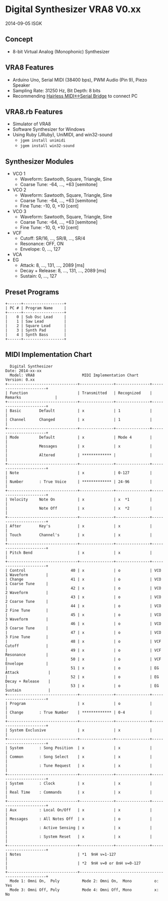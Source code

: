 # Digital Synthesizer VRA8 V0.xx

2014-09-05 ISGK

## Concept

- 8-bit Virtual Analog (Monophonic) Synthesizer

## VRA8 Features

- Arduino Uno, Serial MIDI (38400 bps), PWM Audio (Pin 9), Piezo Speaker
- Sampling Rate: 31250 Hz, Bit Depth: 8 bits
- Recommending [Hairless MIDI<->Serial Bridge](http://projectgus.github.io/hairless-midiserial/) to connect PC

## VRA8.rb Features

- Simulator of VRA8
- Software Synthesizer for Windows
- Using Ruby (JRuby), UniMIDI, and win32-sound
    - `jgem install unimidi`
    - `jgem install win32-sound`

## Synthesizer Modules

- VCO 1
    - Waveform: Sawtooth, Square, Triangle, Sine
    - Coarse Tune: -64, ..., +63 [semitone]
- VCO 2
    - Waveform: Sawtooth, Square, Triangle, Sine
    - Coarse Tune: -64, ..., +63 [semitone]
    - Fine Tune: -10, 0, +10 [cent]
- VCO 3
    - Waveform: Sawtooth, Square, Triangle, Sine
    - Coarse Tune: -64, ..., +63 [semitone]
    - Fine Tune: -10, 0, +10 [cent]
- VCF
    - Cutoff: SR/16, ..., SR/8, ..., SR/4
    - Resonance: OFF, ON
    - Envelope: 0, ..., 127
- VCA
- EG
    - Attack: 8, ..., 131, ..., 2089 [ms]
    - Decay + Release: 8, ..., 131, ..., 2089 [ms]
    - Sustain: 0, ..., 127

## Preset Programs

    +------+------------------+
    | PC # | Program Name     |
    +------+------------------+
    |    0 | Sub Osc Lead     |
    |    1 | Saw Lead         |
    |    2 | Square Lead      |
    |    3 | Synth Pad        |
    |    4 | Synth Bass       |
    +------+------------------+

## MIDI Implementation Chart

      Digital Synthesizer                                             Date: 2014-xx-xx       
      Model: VRA8                     MIDI Implementation Chart       Version: 0.xx          
    +-------------------------------+---------------+---------------+-----------------------+
    | Function                      | Transmitted   | Recognized    | Remarks               |
    +-------------------------------+---------------+---------------+-----------------------+
    | Basic        Default          | x             | 1             |                       |
    | Channel      Changed          | x             | 1             |                       |
    +-------------------------------+---------------+---------------+-----------------------+
    | Mode         Default          | x             | Mode 4        |                       |
    |              Messages         | x             | x             |                       |
    |              Altered          | ************* |               |                       |
    +-------------------------------+---------------+---------------+-----------------------+
    | Note                          | x             | 0-127         |                       |
    | Number       : True Voice     | ************* | 24-96         |                       |
    +-------------------------------+---------------+---------------+-----------------------+
    | Velocity     Note On          | x             | x  *1         |                       |
    |              Note Off         | x             | x  *2         |                       |
    +-------------------------------+---------------+---------------+-----------------------+
    | After        Key's            | x             | x             |                       |
    | Touch        Channel's        | x             | x             |                       |
    +-------------------------------+---------------+---------------+-----------------------+
    | Pitch Bend                    | x             | x             |                       |
    +-------------------------------+---------------+---------------+-----------------------+
    | Control                    40 | x             | o             | VCO 1 Waveform        |
    | Change                     41 | x             | o             | VCO 1 Coarse Tune     |
    |                            42 | x             | o             | VCO 2 Waveform        |
    |                            43 | x             | o             | VCO 2 Coarse Tune     |
    |                            44 | x             | o             | VCO 2 Fine Tune       |
    |                            45 | x             | o             | VCO 3 Waveform        |
    |                            46 | x             | o             | VCO 3 Coarse Tune     |
    |                            47 | x             | o             | VCO 3 Fine Tune       |
    |                            48 | x             | o             | VCF Cutoff            |
    |                            49 | x             | o             | VCF Resonance         |
    |                            50 | x             | o             | VCF Envelope          |
    |                            51 | x             | o             | EG Attack             |
    |                            52 | x             | o             | EG Decay + Release    |
    |                            53 | x             | o             | EG Sustain            |
    +-------------------------------+---------------+---------------+-----------------------+
    | Program                       | x             | o             |                       |
    | Change       : True Number    | ************* | 0-4           |                       |
    +-------------------------------+---------------+---------------+-----------------------+
    | System Exclusive              | x             | x             |                       |
    +-------------------------------+---------------+---------------+-----------------------+
    | System       : Song Position  | x             | x             |                       |
    | Common       : Song Select    | x             | x             |                       |
    |              : Tune Request   | x             | x             |                       |
    +-------------------------------+---------------+---------------+-----------------------+
    | System       : Clock          | x             | x             |                       |
    | Real Time    : Commands       | x             | x             |                       |
    +-------------------------------+---------------+---------------+-----------------------+
    | Aux          : Local On/Off   | x             | x             |                       |
    | Messages     : All Notes Off  | x             | o             |                       |
    |              : Active Sensing | x             | x             |                       |
    |              : System Reset   | x             | x             |                       |
    +-------------------------------+---------------+---------------+-----------------------+
    | Notes                         | *1  9nH v=1-127                                       |
    |                               | *2  9nH v=0 or 8nH v=0-127                            |
    +-------------------------------+-------------------------------------------------------+
      Mode 1: Omni On,  Poly          Mode 2: Omni On,  Mono          o: Yes                 
      Mode 3: Omni Off, Poly          Mode 4: Omni Off, Mono          x: No                  
